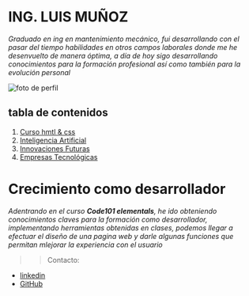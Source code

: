 # ING. LUIS MUÑOZ #

_Graduado en ing en mantenimiento mecánico, fui desarrollando con el pasar del tiempo habilidades en otros campos laborales donde me he desenvuelto de manera óptima, a día de hoy sigo desarrollando conocimientos para la formación profesional así como también para la evolución personal_

![foto de perfil]( https://lh3.googleusercontent.com/a/ACg8ocIAYSqYNNvH1WFWJ2FzE2zGR-lBFAaOHT5E2myXSZaXwbt9FEQrlA=s360-c-no ) 


## tabla de contenidos ##

1. [Curso hmtl & css](https://bento.me/entertechschool)
2. [Inteligencia Artificial](https://cloud.google.com/learn/what-is-artificial-intelligence?hl=es-419)
3. [Innovaciones Futuras](https://start.docuware.com/es/blog/tendencias-tecnologicas)
4. [Empresas Tecnológicas](https://www.firstworkplaces.com/blog-de-first/top-10-de-las-empresas-tecnologicas-mas-importantes-del-mundo/)


# Crecimiento como desarrollador #

_Adentrando en el curso **Code101 elementals**, he ido obteniendo conocimientos claves para la formación como desarrollador, implementando herramientas obtenidas en clases, podemos llegar a efectuar el diseño de una pagina web y darle algunas funciones que permitan mlejorar la experiencia con el usuario_


>> Contacto:

* [linkedin](https://www.linkedin.com/in/luis-mu%C3%B1oz-25935b206/?trk=opento_sprofile_details)
* [GitHub ](https://github.com/luismiguel101)